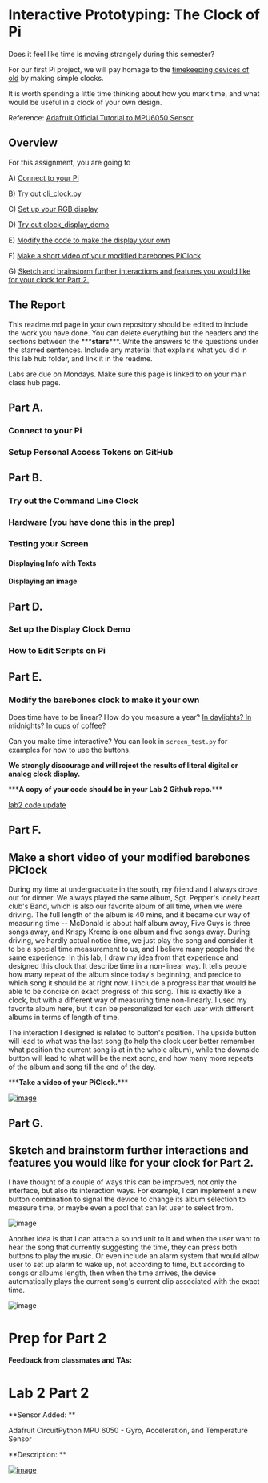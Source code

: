 # Interactive Prototyping: The Clock of Pi

Does it feel like time is moving strangely during this semester?

For our first Pi project, we will pay homage to the [timekeeping devices of old](https://en.wikipedia.org/wiki/History_of_timekeeping_devices) by making simple clocks.

It is worth spending a little time thinking about how you mark time, and what would be useful in a clock of your own design.

Reference:
[Adafruit Official Tutorial to MPU6050 Sensor](https://github.com/adafruit/Adafruit_CircuitPython_MPU6050)

## Overview
For this assignment, you are going to 

A) [Connect to your Pi](#part-a)  

B) [Try out cli_clock.py](#part-b) 

C) [Set up your RGB display](#part-c)

D) [Try out clock_display_demo](#part-d) 

E) [Modify the code to make the display your own](#part-e)

F) [Make a short video of your modified barebones PiClock](#part-f)

G) [Sketch and brainstorm further interactions and features you would like for your clock for Part 2.](#part-g)

## The Report
This readme.md page in your own repository should be edited to include the work you have done. You can delete everything but the headers and the sections between the \*\*\***stars**\*\*\*. Write the answers to the questions under the starred sentences. Include any material that explains what you did in this lab hub folder, and link it in the readme.

Labs are due on Mondays. Make sure this page is linked to on your main class hub page.

## Part A. 
### Connect to your Pi
### Setup Personal Access Tokens on GitHub
## Part B. 
### Try out the Command Line Clock
### Hardware (you have done this in the prep)
### Testing your Screen
#### Displaying Info with Texts
#### Displaying an image
## Part D. 
### Set up the Display Clock Demo
### How to Edit Scripts on Pi
## Part E.
### Modify the barebones clock to make it your own

Does time have to be linear?  How do you measure a year? [In daylights? In midnights? In cups of coffee?](https://www.youtube.com/watch?v=wsj15wPpjLY)

Can you make time interactive? You can look in `screen_test.py` for examples for how to use the buttons.

**We strongly discourage and will reject the results of literal digital or analog clock display.**

\*\*\***A copy of your code should be in your Lab 2 Github repo.**\*\*\*

[lab2 code update](https://github.com/xuanyufang/Interactive-Lab-Hub/blob/Fall2021/Lab%202/lab2.py)


## Part F. 
## Make a short video of your modified barebones PiClock

During my time at undergraduate in the south, my friend and I always drove out for dinner. We always played the same album, Sgt. Pepper's lonely heart club's Band, which is also our favorite album of all time, when we were driving. The full length of the album is 40 mins, and it became our way of measuring time -- McDonald is about half album away, Five Guys is three songs away, and Krispy Kreme is one album and five songs away. During driving, we hardly actual notice time, we just play the song and consider it to be a special time measurement to us, and I believe many people had the same experience. In this lab, I draw my idea from that experience and designed this clock that describe time in a non-linear way. It tells people how many repeat of the album since today's beginning, and precice to which song it should be at right now. I include a progress bar that would be able to be concise on exact progress of this song. This is exactly like a clock, but with a different way of measuring time non-linearly. I used my favorite album here, but it can be personalized for each user with different albums in terms of length of time. 

The interaction I designed is related to button's position. The upside button will lead to what was the last song (to help the clock user better remember what position the current song is at in the whole album), while the downside button will lead to what will be the next song, and how many more repeats of the album and song till the end of the day.



\*\*\***Take a video of your PiClock.**\*\*\*

[![image](https://user-images.githubusercontent.com/42874337/134100917-6621c56c-6453-4576-81cf-6ab83e42ed06.png)](https://drive.google.com/file/d/12Af0Er_XnjjHDnK-HLhMqPCxmMhwnGjN/view?usp=sharing)


## Part G. 
## Sketch and brainstorm further interactions and features you would like for your clock for Part 2.

I have thought of a couple of ways this can be improved, not only the interface, but also its interaction ways. For example, I can implement a new button combination to signal the device to change its album selection to measure time, or maybe even a pool that can let user to select from.

![image](https://user-images.githubusercontent.com/42874337/134107567-c0f7d10b-ac6b-48c2-9212-5c4d6b844daf.png)

Another idea is that I can attach a sound unit to it and when the user want to hear the song that currently suggesting the time, they can press both buttons to play the music. Or even include an alarm system that would allow user to set up alarm to wake up, not according to time, but according to songs or albums length, then when the time arrives, the device automatically plays the current song's current clip associated with the exact time.

![image](https://user-images.githubusercontent.com/42874337/134107584-4814d79b-1aae-4273-9e67-4d6704007c68.png)


# Prep for Part 2

**Feedback from classmates and TAs:**




# Lab 2 Part 2

**Sensor Added:
**

Adafruit CircuitPython MPU 6050 - Gyro, Acceleration, and Temperature Sensor

**Description:
**

[![image](https://user-images.githubusercontent.com/42874337/135004460-2b4c486b-dc89-4630-981b-acc550671419.png)](https://drive.google.com/file/d/12edV-qaVkllJe7w_ayZOtPTRJnxt7PWb/view?usp=sharing)


